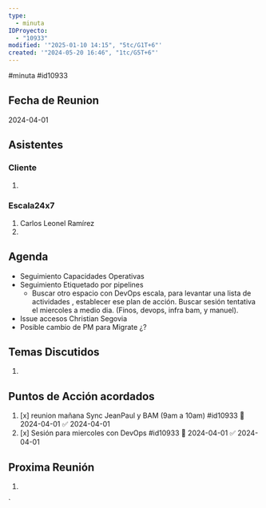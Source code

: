 ```yaml
---
type:
  - minuta
IDProyecto:
  - "10933"
modified: '"2025-01-10 14:15", "5tc/G1T+6"'
created: '"2024-05-20 16:46", "1tc/G5T+6"'
---
```

#minuta 
#id10933 

## Fecha de Reunion
2024-04-01

## Asistentes

### Cliente
1. 
### Escala24x7
1. Carlos Leonel Ramírez
2. 

## Agenda
- Seguimiento Capacidades Operativas
- Seguimiento Etiquetado por pipelines
	- Buscar otro espacio con DevOps escala, para levantar una lista de actividades , establecer ese plan de acción. Buscar sesión tentativa el miercoles a medio dia. (Finos, devops, infra bam, y manuel).
- Issue accesos Christian Segovia
- Posible cambio de PM para Migrate ¿?

## Temas Discutidos
1. 

## Puntos de Acción acordados
1. [x] reunion mañana Sync JeanPaul y BAM (9am a 10am) #id10933 📅 2024-04-01 ✅ 2024-04-01
2. [x] Sesión para miercoles con DevOps #id10933 📅 2024-04-01 ✅ 2024-04-01

## Proxima Reunión
1.  

`